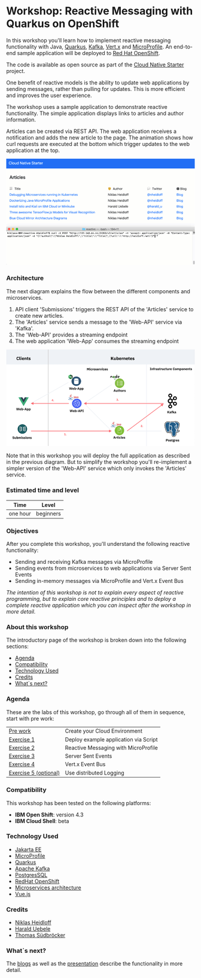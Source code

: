 # Workshop: Reactive Messaging with Quarkus on OpenShift

In this workshop you'll learn how to implement reactive messaging functionality with Java, [Quarkus](https://quarkus.io/), [Kafka](https://kafka.apache.org/), [Vert.x](https://vertx.io/) and [MicroProfile](https://microprofile.io/). An end-to-end sample application will be deployed to [Red Hat OpenShift](https://www.openshift.com/).

The code is available as open source as part of the [Cloud Native Starter](https://github.com/IBM/cloud-native-starter/tree/master/reactive) project.

One benefit of reactive models is the ability to update web applications by sending messages, rather than pulling for updates. This is more efficient and improves the user experience.

The workshop uses a sample application to demonstrate reactive functionality. The simple application displays links to articles and author information.

Articles can be created via REST API. The web application receives a notification and adds the new article to the page. The animation shows how curl requests are executed at the bottom which trigger updates to the web application at the top.

![video](images/demo-1-video-small.gif)

### Architecture

The next diagram explains the flow between the different components and microservices.

1. API client 'Submissions' triggers the REST API of the 'Articles' service to create new articles.
2. The 'Articles' service sends a message to the 'Web-API' service via 'Kafka'.
3. The 'Web-API' provides a streaming endpoint
4. The web application 'Web-App' consumes the streaming endpoint

![demo](images/demo-1-small.png)

Note that in this workshop you will deploy the full application as described in the previous diagram. But to simplify the workshop you'll re-implement a simpler version of the 'Web-API' service which only invokes the 'Articles' service.

### Estimated time and level

|  Time | Level  |
| - | - |
| one hour | beginners |

### Objectives

After you complete this workshop, you'll understand the following reactive functionality:

* Sending and receiving Kafka messages via MicroProfile
* Sending events from microservices to web applications via Server Sent Events
* Sending in-memory messages via MicroProfile and Vert.x Event Bus

*The intention of this workshop is not to explain every aspect of reactive programming, but to explain core reactive principles and to deploy a complete reactive application which you can inspect after the workshop in more detail.*

### About this workshop

The introductory page of the workshop is broken down into the following sections:

* [Agenda](#agenda)
* [Compatibility](#compatibility)
* [Technology Used](#technology-used)
* [Credits](#credits)
* [What`s next?](#whats-next?)

### Agenda

These are the labs of this workshop, go through all of them in sequence, start with pre work:

|   |   |
| - | - |
| [Pre work](pre-work/README.md) | Create your Cloud Environment |
| [Exercise 1](exercise-01/README.md) | Deploy example application via Script |
| [Exercise 2](exercise-02/README.md) | Reactive Messaging with MicroProfile |
| [Exercise 3](exercise-03/README.md) | Server Sent Events |
| [Exercise 4](exercise-04/README.md) | Vert.x Event Bus |
| [Exercise 5 (optional)](exercise-05/README.md) | Use distributed Logging |

### Compatibility

This workshop has been tested on the following platforms:

* **IBM Open Shift**: version 4.3
* **IBM Cloud Shell**: beta

### Technology Used

* [Jakarta EE](https://jakarta.ee/)
* [MicroProfile](https://microprofile.io/)
* [Quarkus](https://quarkus.io/)
* [Apache Kafka](https://kafka.apache.org/)
* [PostgresSQL](https://www.postgresql.org/)
* [RedHat OpenShift](https://www.openshift.com/)
* [Microservices architecture](https://en.wikipedia.org/wiki/Microservices)
* [Vue.js](https://vuejs.org/)

### Credits

* [Niklas Heidloff](https://twitter.com/nheidloff)
* [Harald Uebele](https://twitter.com/Harald_U)
* [Thomas Südbröcker](https://twitter.com/tsuedbroecker)

### What`s next?

The [blogs](https://github.com/IBM/cloud-native-starter/tree/master/reactive#blogs) as well as the [presentation](images/ReactiveMicroservices.pdf) describe the functionality in more detail.
